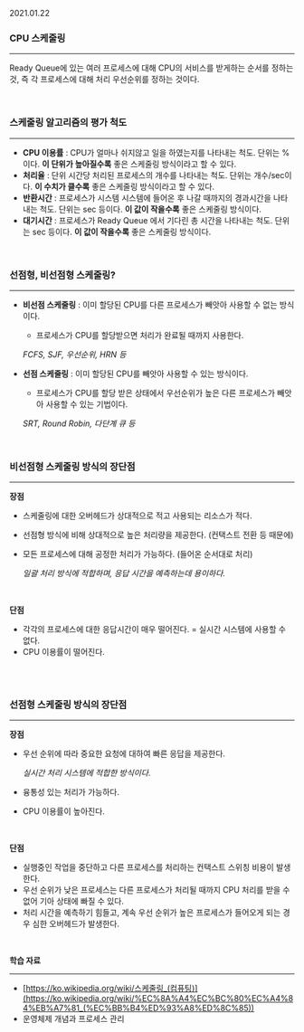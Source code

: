 2021.01.22

### **CPU 스케줄링**

---

Ready Queue에 있는 여러 프로세스에 대해 CPU의 서비스를 받게하는 순서를 정하는 것, 즉 각 프로세스에 대해 처리 우선순위를 정하는 것이다.

<br/>

### **스케줄링 알고리즘의 평가 척도**

---

- **CPU 이용률** : CPU가 얼마나 쉬지않고 일을 하였는지를 나타내는 척도. 단위는 %이다. **이 단위가 높아질수록** 좋은 스케줄링 방식이라고 할 수 있다.
- **처리율** : 단위 시간당 처리된 프로세스의 개수를 나타내는 척도. 단위는 개수/sec이다. **이 수치가 클수록** 좋은 스케줄링 방식이라고 할 수 있다.
- **반환시간** : 프로세스가 시스템 시스템에 들어온 후 나갈 때까지의 경과시간을 나타내는 척도. 단위는 sec 등이다. **이 값이 작을수록** 좋은 스케줄링 방식이다.
- **대기시간** : 프로세스가 Ready Queue 에서 기다린 총 시간을 나타내는 척도. 단위는 sec 등이다. **이 값이 작을수록** 좋은 스케줄링 방식이다.

<br/>

### 선점형, 비선점형 스케줄링?

---

- **비선점 스케줄링** : 이미 할당된 CPU를 다른 프로세스가 빼앗아 사용할 수 없는 방식이다.
    - 프로세스가 CPU를 할당받으면 처리가 완료될 때까지 사용한다.

    *FCFS, SJF, 우선순위, HRN 등*

- **선점 스케줄링** : 이미 할당된 CPU를 빼앗아 사용할 수 있는 방식이다.
    - 프로세스가 CPU를 할당 받은 상태에서 우선순위가 높은 다른 프로세스가 빼앗아 사용할 수 있는 기법이다.

    *SRT, Round Robin, 다단계 큐 등*


    <br/>

### 비선점형 스케줄링 방식의 장단점

---

**장점**

- 스케줄링에 대한 오버헤드가 상대적으로 적고 사용되는 리소스가 적다.
- 선점형 방식에 비해 상대적으로 높은 처리량을 제공한다. (컨택스트 전환 등 때문에)
- 모든 프로세스에 대해 공정한 처리가 가능하다. (들어온 순서대로 처리)

    *일괄 처리 방식에 적합하며, 응답 시간을 예측하는데 용이하다.*

<br/>

**단점**

- 각각의 프로세스에 대한 응답시간이 매우 떨어진다. = 실시간 시스템에 사용할 수 없다.
- CPU 이용률이 떨어진다.

<br/>
<br/>

### 선점형 스케줄링 방식의 장단점

---

**장점**

- 우선 순위에 따라 중요한 요청에 대하여 빠른 응답을 제공한다.

    *실시간 처리 시스템에 적합한 방식이다.*

- 융통성 있는 처리가 가능하다.
- CPU 이용률이 높아진다.

<br/>

**단점**

- 실행중인 작업을 중단하고 다른 프로세스를 처리하는 컨택스트 스위칭 비용이 발생한다.
- 우선 순위가 낮은 프로세스는 다른 프로세스가 처리될 때까지 CPU 처리를 받을 수 없어 기아 상태에 빠질 수 있다.
- 처리 시간을 예측하기 힘들고, 계속 우선 순위가 높은 프로세스가 들어오게 되는 경우 심한 오버헤드가 발생한다.

<br/>

**학습 자료**

---

- [https://ko.wikipedia.org/wiki/스케줄링_(컴퓨팅)](https://ko.wikipedia.org/wiki/%EC%8A%A4%EC%BC%80%EC%A4%84%EB%A7%81_(%EC%BB%B4%ED%93%A8%ED%8C%85))
- 운영체제 개념과 프로세스 관리